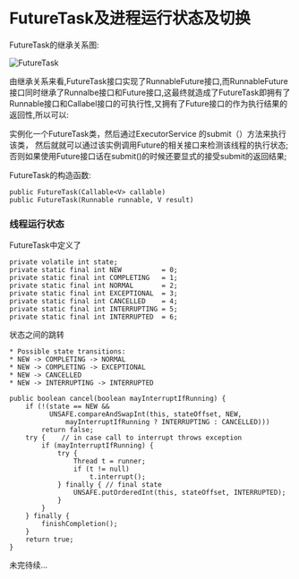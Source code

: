 # FutureTask及进程运行状态及切换

FutureTask的继承关系图:

![FutureTask](G:\snap\FutureTask.png)

由继承关系来看,FutureTask接口实现了RunnableFuture接口,而RunnableFuture接口同时继承了Runnalbe接口和Future接口,这最终就造成了FutureTask即拥有了Runnable接口和Callabel接口的可执行性,又拥有了Future接口的作为执行结果的返回性,所以可以: 

实例化一个FutureTask类，然后通过ExecutorService 的submit（）方法来执行该类， 然后就就可以通过该实例调用Future的相关接口来检测该线程的执行状态; 否则如果使用Future接口话在submit()的时候还要显式的接受submit的返回结果;

FutureTask的构造函数:

```
public FutureTask(Callable<V> callable)  
public FutureTask(Runnable runnable, V result)
```

### 线程运行状态

FutureTask中定义了

```
private volatile int state;
private static final int NEW          = 0;
private static final int COMPLETING   = 1;
private static final int NORMAL       = 2;
private static final int EXCEPTIONAL  = 3;
private static final int CANCELLED    = 4;
private static final int INTERRUPTING = 5;
private static final int INTERRUPTED  = 6;
```

状态之间的跳转

```
* Possible state transitions:
* NEW -> COMPLETING -> NORMAL
* NEW -> COMPLETING -> EXCEPTIONAL
* NEW -> CANCELLED
* NEW -> INTERRUPTING -> INTERRUPTED
```

```
public boolean cancel(boolean mayInterruptIfRunning) {
	if (!(state == NEW &&
		  UNSAFE.compareAndSwapInt(this, stateOffset, NEW,
			  mayInterruptIfRunning ? INTERRUPTING : CANCELLED)))
		return false;
	try {    // in case call to interrupt throws exception
		if (mayInterruptIfRunning) {
			try {
				Thread t = runner;
				if (t != null)
					t.interrupt();
			} finally { // final state
				UNSAFE.putOrderedInt(this, stateOffset, INTERRUPTED);
			}
		}
	} finally {
		finishCompletion();
	}
	return true;
}
```

未完待续...
